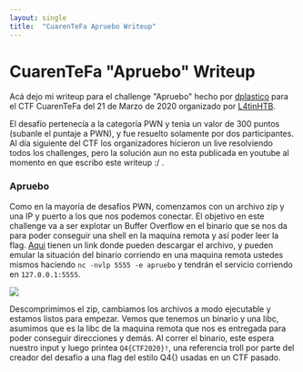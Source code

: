```yaml
---
layout: single
title:  "CuarenTeFa Apruebo Writeup"
---
```


# CuarenTeFa "Apruebo" Writeup
Acá dejo mi writeup para el challenge "Apruebo" hecho por [dplastico](https://dplastico.me/) para el CTF CuarenTeFa del 21 de Marzo de 2020 organizado por [L4tinHTB](https://t.me/joinchat/GgG8nxC3jHVwxNFeyQt_OA).

El desafío pertenecía a la categoría PWN y tenia un valor de 300 puntos (subanle el puntaje a PWN), y fue resuelto solamente por dos participantes.
Al día siguiente del CTF los organizadores hicieron un live resolviendo todos los challenges, pero la solución aun no esta publicada en youtube al momento en que escribo este writeup :/ .

### Apruebo
Como en la mayoría de desafíos PWN, comenzamos con un archivo zip y una IP y puerto a los que nos podemos conectar. El objetivo en este challenge va a ser explotar un Buffer Overflow en el binario que se nos da para poder conseguir una shell en la maquina remota y así poder leer la flag.
[Aqui](https://c4ebt.github.io) tienen un link donde pueden descargar el archivo, y pueden emular la situación del binario corriendo en una maquina remota ustedes mismos haciendo ```nc -nvlp 5555 -e apruebo``` y tendrán el servicio corriendo en ```127.0.0.1:5555```.

![](http://c4ebt.github.io/assets/images/Inicio.png)

Descomprimimos el zip, cambiamos los archivos a modo ejecutable y estamos listos para empezar.
Vemos que tenemos un binario y una libc, asumimos que es la libc de la maquina remota que nos es entregada para poder conseguir direcciones y demás. Al correr el binario, este espera nuestro input y luego printea ```Q4{CTF2020}!```, una referencia troll por parte del creador del desafío a una flag del estilo Q4{} usadas en un CTF pasado.
